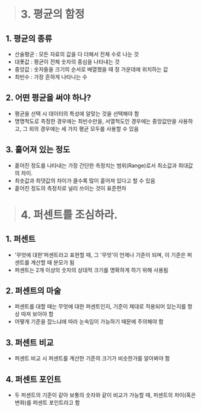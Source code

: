 ># 3. 평균의 함정
## 1. 평균의 종류
- 산술평균 : 모든 자료의 값을 다 더해서 전체 수로 나눈 것
- 대푯값 : 평균이 전체 숫자의 중심을 나타내는 것
- 중앙값 :  숫자들을 크기의 순서로 배열했을 때 정 가운데에 위치하는 값
- 최빈수 : 가장 흔하게 나타나는 수

## 2. 어떤 평균을 써야 하나?
- 평균을 선택 시 데이터의 특성에 알맞는 것을 선택해야 함
- 명명척도로 측정한 경우에는 최빈수만을, 서열척도인 경우에는 중앙값만을 사용하고, 그 외의 경우에는 세 가지 평균 모두를 사용할 수 있음

## 3. 흩어져 있는 정도
- 흩어진 정도를 나타내는 가장 간단한 측정치는 범위(Range)로서 최소값과 최대값의 차이.
- 최솟값과 최댓값의 차이가 클수록 많이 흩어져 있다고 할 수 있음
- 흩어진 정도의 측정치로 널리 쓰이는 것이 표준편차

># 4. 퍼센트를 조심하라.

## 1. 퍼센트
- '무엇에 대한'퍼센트라고 표현할 때, 그 '무엇'이 언제나 기준이 되며, 이 기준은 퍼센트를 계산할 때 분모가 됨
- 퍼센트는 2개 이상의 숫자의 상대적 크기를 명확하게 하기 위해 사용됨

## 2. 퍼센트의 마술
- 퍼센트를 대할 때는 무엇에 대한 퍼센트인지, 기준이 제대로 적용되어 있는지를 항상 따져 보아야 함
- 어떻게 기준을 잡느냐에 따라 눈속임이 가능하기 때문에 주의해야 함
  
## 3. 퍼센트 비교
- 퍼센트 비교 시 퍼센트를 계산한 기준의 크기가 비슷한가를 알아봐야 함

## 4. 퍼센트 포인트
- 두 퍼센트의 기준이 같아 보통의 숫자와 같이 비교가 가능할 때, 퍼센트의 차이(혹은 변화)를 퍼센트 포인트라고 함
